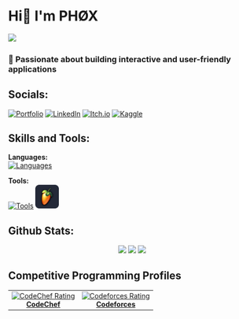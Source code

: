 # Hi👋 I'm PHØX

<img src="Assets/Hollow Knight.gif" width="220">

### 🎯 Passionate about building interactive and user-friendly applications

## Socials:

[![Portfolio](https://img.shields.io/badge/Portfolio-000000?style=for-the-badge&logo=About.me&logoColor=white)](https://phox-9.github.io/Resume/)
[![LinkedIn](https://img.shields.io/badge/LinkedIn-0A66C2?style=for-the-badge&logo=linkedin&logoColor=white)](https://www.linkedin.com/in/ibrahim-raza-beg-0701a3315/)
[![Itch.io](https://img.shields.io/badge/Itch.io-FA5C5C?style=for-the-badge&logo=itchdotio&logoColor=white)](https://phox9.itch.io/)
[![Kaggle](https://img.shields.io/badge/Kaggle-20BEFF?style=for-the-badge&logo=kaggle&logoColor=white)](https://www.kaggle.com/ibrahimrazabeg)

## Skills and Tools:

**Languages:**  
[![Languages](https://skillicons.dev/icons?i=java,cpp,c,cs,python,js,html,css)]()

**Tools:**  
[![Tools](https://skillicons.dev/icons?i=figma,unity)]() <img src="Assets/FL Studio.png" width="48" height="48" alt="FL Studio" />

## Github Stats:

<p align="center">
  <img src="https://github-readme-stats.vercel.app/api?username=PHOX-9&show_icons=true&theme=radical" height="160" />
  <img src="https://github-readme-streak-stats.herokuapp.com/?user=PHOX-9&theme=radical" height="160" />
  <img src="https://github-readme-stats.vercel.app/api/top-langs/?username=PHOX-9&layout=compact&theme=radical" height="160" />
</p>

## Competitive Programming Profiles

<table align="center">
  <tr>
    <td align="center">
      <a href="https://www.codechef.com/users/phox" target="_blank">
        <img src="https://img.shields.io/badge/dynamic/json?label=CodeChef%20Rating&logo=codechef&color=orange&query=$.rating&url=https://competitive-coding-api.herokuapp.com/api/codechef/phox" alt="CodeChef Rating" /><br>
        <b>CodeChef</b>
      </a>
    </td>
    <td align="center">
      <a href="https://codeforces.com/profile/PHOX_" target="_blank">
        <img src="https://img.shields.io/badge/dynamic/json?label=Codeforces%20Rating&logo=codeforces&color=blue&query=$.rating&url=https://competitive-coding-api.herokuapp.com/api/codeforces/PHOX_" alt="Codeforces Rating" /><br>
        <b>Codeforces</b>
      </a>
    </td>
  </tr>
</table>

<!--
**PHOX-9/PHOX-9** is a ✨ _special_ ✨ repository because its `README.md` (this file) appears on your GitHub profile.

Here are some ideas to get you started:

- 🔭 I’m currently working on ...
- 🌱 I’m currently learning ...
- 👯 I’m looking to collaborate on ...
- 🤔 I’m looking for help with ...
- 💬 Ask me about ...
- 📫 How to reach me: ...
- 😄 Pronouns: ...
- ⚡ Fun fact: ...
  -->
